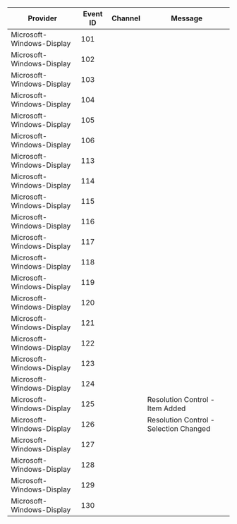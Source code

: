 Provider                   |  Event ID  |  Channel  |  Message
---------------------------|------------|-----------|----------------------------------------
Microsoft-Windows-Display  |  101       |           |
Microsoft-Windows-Display  |  102       |           |
Microsoft-Windows-Display  |  103       |           |
Microsoft-Windows-Display  |  104       |           |
Microsoft-Windows-Display  |  105       |           |
Microsoft-Windows-Display  |  106       |           |
Microsoft-Windows-Display  |  113       |           |
Microsoft-Windows-Display  |  114       |           |
Microsoft-Windows-Display  |  115       |           |
Microsoft-Windows-Display  |  116       |           |
Microsoft-Windows-Display  |  117       |           |
Microsoft-Windows-Display  |  118       |           |
Microsoft-Windows-Display  |  119       |           |
Microsoft-Windows-Display  |  120       |           |
Microsoft-Windows-Display  |  121       |           |
Microsoft-Windows-Display  |  122       |           |
Microsoft-Windows-Display  |  123       |           |
Microsoft-Windows-Display  |  124       |           |
Microsoft-Windows-Display  |  125       |           |  Resolution Control - Item Added
Microsoft-Windows-Display  |  126       |           |  Resolution Control - Selection Changed
Microsoft-Windows-Display  |  127       |           |
Microsoft-Windows-Display  |  128       |           |
Microsoft-Windows-Display  |  129       |           |
Microsoft-Windows-Display  |  130       |           |